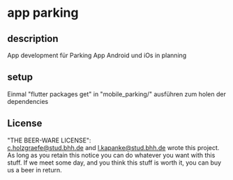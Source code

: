 # app parking 

## description
App development für Parking App
Android und iOs in planning

## setup
Einmal "flutter packages get" in "mobile_parking/" ausführen zum holen der dependencies 

## License

"THE BEER-WARE LICENSE":  
<c.holzgraefe@stud.bhh.de> and <l.kapanke@stud.bhh.de> wrote this project. As long as you retain this notice you
can do whatever you want with this stuff. If we meet some day, and you think
this stuff is worth it, you can buy us a beer in return.
